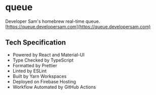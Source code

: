 # queue

Developer Sam's homebrew real-time queue.
[https://queue.developersam.com](https://queue.developersam.com)

## Tech Specification

- Powered by React and Material-UI
- Type Checked by TypeScript
- Formatted by Prettier
- Linted by ESLint
- Built by Yarn Workspaces
- Deployed on Firebase Hosting
- Workflow Automated by GitHub Actions
